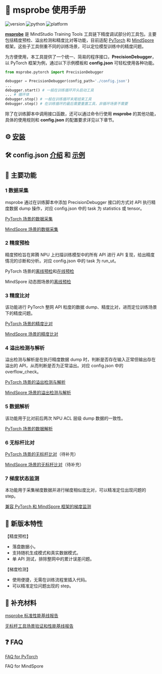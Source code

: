 # 📖 msprobe 使用手册

![version](https://img.shields.io/badge/version-1.0.3-blueviolet)
![python](https://img.shields.io/badge/python-3.8|3.9|3.10-blue)
![platform](https://img.shields.io/badge/platform-Linux-yellow)

[**msprobe**](./) 是 MindStudio Training Tools 工具链下精度调试部分的工具包。主要包括精度预检、溢出检测和精度比对等功能，目前适配 [PyTorch](https://pytorch.org/) 和 [MindSpore](https://www.mindspore.cn/) 框架。这些子工具侧重不同的训练场景，可以定位模型训练中的精度问题。

为方便使用，本工具提供了一个统一、简易的程序接口，**PrecisionDebugger**，以 PyTorch 框架为例，通过以下示例模板和 **config.json** 可轻松使用各种功能。

```python
from msprobe.pytorch import PrecisionDebugger  

debugger = PrecisionDebugger(config_path='./config.json')
...
debugger.start() # 一般在训练循环开头启动工具
... # 循环体
debugger.stop() # 一般在训练循环末尾结束工具
debugger.step() # 在训练循环的最后需要重置工具，非循环场景不需要
```

除了在训练脚本中调用接口函数，还可以通过命令行使用 **msprobe** 的其他功能，具体的使用规则和 **config.json** 的配置要求详见以下章节。

## ⚙️ [安装](./docs/01.installation.md)

## 🛠️ config.json [介绍](./docs/02.config_introduction.md) 和 [示例](./docs/03.config_examples.md)

## 🧰 主要功能

### 1 数据采集

msprobe 通过在训练脚本中添加 PrecisionDebugger 接口的方式对 API 执行精度数据 dump 操作，对应 config.json 中的 task 为 statistics 或 tensor。

[PyTorch 场景的数据采集](./docs/05.data_dump_PyTorch.md)

[MindSpore 场景的数据采集](./docs/06.data_dump_MindSpore.md)

### 2 精度预检

精度预检旨在昇腾 NPU 上扫描训练模型中的所有 API 进行 API 复现，给出精度情况的诊断和分析。对应 config.json 中的 task 为 run_ut。

PyTorch 场景的[离线预检](./docs/07.accuracy_checker_PyTorch.md)和[在线预检](./docs/08.accuracy_checker_online_PyTorch.md)

MindSpore 动态图场景的[离线预检](./docs/09.accuracy_checker_MindSpore.md)

### 3 精度比对

该功能进行 PyTorch 整网 API 粒度的数据 dump、精度比对，进而定位训练场景下的精度问题。

[PyTorch 场景的精度比对](./docs/10.accuracy_compare_PyTorch.md)

[MindSpore 场景的精度比对](./docs/11.accuracy_compare_MindSpore.md)

### 4 溢出检测与解析

溢出检测与解析是在执行精度数据 dump 时，判断是否存在输入正常但输出存在溢出的 API，从而判断是否为正常溢出。对应 config.json 中的 overflow_check。

[PyTorch 场景的溢出检测与解析](./docs/12.overflow_check_PyTorch.md)

[MindSpore 场景的溢出检测与解析](./docs/13.overflow_check_MindSpore.md)

### 5 数据解析

该功能用于比对前后两次 NPU ACL 层级 dump 数据的一致性。

[PyTorch 场景的数据解析](./docs/14.data_parse_PyTorch.md)

### 6 无标杆比对

[PyTorch 场景的无标杆比对](./docs/15.free_benchmarking_PyTorch.md)（待补充）

[MindSpore 场景的无标杆比对](./docs/16.overflow_check_MindSpore.md)（待补充）

### 7 梯度状态监测

本功能用于采集梯度数据并进行梯度相似度比对，可以精准定位出现问题的 step。

[兼容 PyTorch 和 MindSpore 框架的梯度监测](./docs/17.grad_probe.md)

## 🌟 新版本特性

【精度预检】
- 落盘数据小。
- 支持随机生成模式和真实数据模式。
- 单 API 测试，排除整网中的累计误差问题。

【梯度检测】
- 使用便捷，无需在训练流程里插入代码。
- 可以精准定位问题出现的 step。

## 📑 补充材料

[msprobe 标准性能基线报告](./docs/S01.report_msprobe_dump_standard_performance_baseline.md)

[无标杆工具场景验证和性能基线报告](./docs/S02.report_free_benchmarking_validation_performance_baseline.md)

## ❓ FAQ

[FAQ for PyTorch](./docs/FAQ_PyTorch.md)

FAQ for MindSpore
